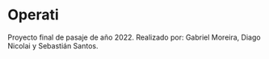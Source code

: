 # Operati
Proyecto final de pasaje de año 2022.
Realizado por: Gabriel Moreira, Diago Nicolai y Sebastián Santos.
